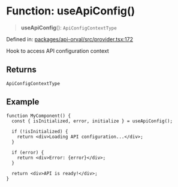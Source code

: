 # Function: useApiConfig()

> **useApiConfig**(): `ApiConfigContextType`

Defined in: [packages/api-orval/src/provider.tsx:172](https://github.com/the-inconvenience-store/mono-example/blob/a3e1f4667d455f254c4a536af743fc2dff215781/packages/api-orval/src/provider.tsx#L172)

Hook to access API configuration context

## Returns

`ApiConfigContextType`

## Example

```tsx
function MyComponent() {
  const { isInitialized, error, initialize } = useApiConfig();
  
  if (!isInitialized) {
    return <div>Loading API configuration...</div>;
  }
  
  if (error) {
    return <div>Error: {error}</div>;
  }
  
  return <div>API is ready!</div>;
}
```
